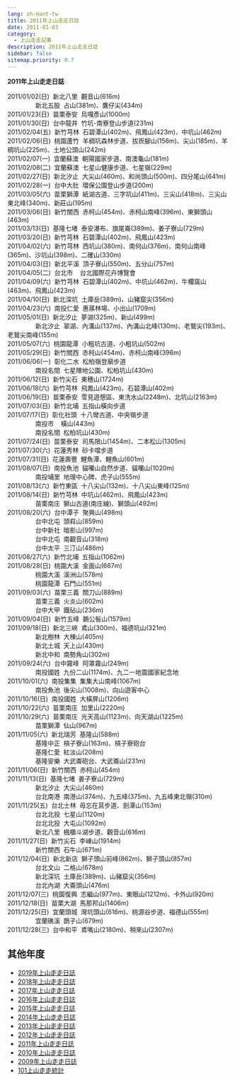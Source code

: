 ```yaml
---
lang: zh-Hant-tw
title: 2011年上山走走日誌
date: 2011-01-03
category: 
  - 上山走走記事
description: 2011年上山走走日誌
sidebar: false
sitemap.priority: 0.7
---
```


**2011年上山走走日誌**

<!-- more -->

2011/01/02(日)  新北八里  觀音山(616m)  
                新北五股  占山(381m)、鷹仔尖(434m)  
2011/01/23(日)  苗栗泰安  烏嘎彥山(1000m)  
2011/01/30(日)  台中龍井  竹坑-南寮登山步道(231m)  
2011/02/04(五)  新竹芎林  石碧潭山(402m)、飛鳳山(423m)、中坑山(462m)  
2011/02/06(日)  桃園蘆竹  羊稠坑森林步道、拔崁腳山(156m)、尖山(185m)、羊稠坑山(225m)、土地公頭山(242m)  
2011/02/07(一)  宜蘭蘇澳  朝陽國家步道、南澳龜山(181m)  
2011/02/08(二)  宜蘭蘇澳  七星山健康步道、七星嶺(229m)  
2011/02/27(日)  新北汐止  大尖山(460m)、和尚頭山(500m)、四分尾山(641m)  
2011/02/28(一)  台中大肚  環保公園登山步道(200m)  
2011/03/05(六)  苗栗獅潭  紙湖古道、三字坑山(411m)、三尖山(418m)、三尖山東北峰(340m)、新莊山(195m)  
2011/03/06(日)  新竹關西  赤柯山(454m)、赤柯山南峰(396m)、東獅頭山(463m)  
2011/03/13(日)  基隆七堵  泰安瀑布、旗尾崙(389m)、姜子寮山(729m)  
2011/03/20(日)  新竹芎林  石碧潭山(402m)、飛鳳山(423m)  
2011/04/02(六)  新竹芎林  西坑山(380m)、南何山(376m)、南何山南峰(365m)、沙坑山(398m)、二確山(330m)  
2011/04/03(日)  新北平溪  頂子寮山(550m)、五分山(757m)  
2011/04/05(二)  台北市    台北國際花卉博覽會  
2011/04/09(六)  新竹芎林  石碧潭山(402m)、中坑山(462m)、牛欄窩山(463m)、飛鳳山(423m)  
2011/04/10(日)  新北深坑  土庫岳(389m)、山豬窟尖(356m)  
2011/04/23(六)  南投仁愛  惠蓀林場、小出山(1709m)  
2011/05/01(日)  新北汐止  夢湖(325m)、新山(499m)  
                新北汐止  翠湖、內溝山(137m)、內溝山北峰(130m)、老鷲尖(193m)、老鷲尖南峰(155m)  
2011/05/07(六)  桃園龍潭  小粗坑古道、小粗坑山(502m)  
2011/05/29(日)  新竹關西  赤柯山(454m)、赤柯山南峰(396m)  
2011/06/06(一)  彰化二水  松柏嶺登廟步道  
                南投名間  七星陣地公園、松柏坑山(430m)  
2011/06/12(日)  新竹尖石  東穗山(1724m)  
2011/06/18(六)  新竹芎林  飛鳳山(423m)、石碧潭山(402m)  
2011/06/19(日)  苗栗泰安  雪見遊憩區、東洗水山(2248m)、北坑山(2163m)  
2011/07/03(日)  新竹北埔  五指山橫向步道  
2011/07/17(日)  彰化社頭  十八彎古道、中央嶺步道  
                南投市    橫山(443m)  
                南投名間  松柏坑山(430m)  
2011/07/24(日)  苗栗泰安  司馬限山(1454m)、二本松山(1305m)  
2011/07/30(六)  花蓮秀林  砂卡噹步道  
2011/07/31(日)  花蓮壽豐  鯉魚潭、鯉魚山(601m)  
2011/08/07(日)  南投魚池  貓囒山自然步道、貓囒山(1020m)  
                南投埔里  地理中心碑、虎子山(555m)  
2011/08/13(六)  新竹東區  十八尖山(132m)、十八尖山東峰(125m)  
2011/08/14(日)  新竹芎林  中坑山(462m)、飛鳳山(423m)  
                苗栗南庄  獅山古道(南庄線)、獅頭山(492m)  
2011/08/20(六)  台中潭子  聚興山(498m)  
                台中北屯  頭嵙山(859m)  
                台中新社  暗影山(997m)  
                台中北屯  南觀音山(318m)  
                台中太平  三汀山(486m)  
2011/08/27(六)  新竹北埔  五指山(1062m)  
2011/08/28(日)  桃園大溪  金面山(667m)  
                桃園大溪  溪洲山(578m)  
                桃園龍潭  石門山(551m)  
2011/09/03(六)  苗栗三義  關刀山(889m)  
                苗栗三義  火炎山(602m)  
                台中大甲  鐵砧山(236m)  
2011/09/04(日)  新竹五峰  鵝公髻山(1579m)  
2011/09/18(日)  新北三峽  鳶山(300m)、福德坑山(321m)  
                新北樹林  大棟山(405m)  
                新北土城  天上山(430m)  
                新北中和  南勢角山(302m)  
2011/09/24(六)  台中霧峰  阿罩霧山(249m)  
                南投國姓  九份二山(1174m)、九二一地震國家紀念地  
2011/10/01(六)  南投集集  集集大山南峰(1067m)  
                南投魚池  後尖山(1008m)、向山遊客中心  
2011/10/16(日)  南投國姓  大橫屏山(1206m)  
2011/10/22(六)  苗栗南庄  加里山(2220m)  
2011/10/29(六)  苗栗南庄  光天高山(1123m)、向天湖山(1225m)  
                苗栗獅潭  仙山(967m)  
2011/11/05(六)  新北瑞芳  基隆山(588m)  
                基隆中正  槓子寮山(163m)、槓子寮砲台  
                基隆仁愛  紅淡山(208m)  
                基隆安樂  大武崙砲台、大武崙山(231m)  
2011/11/06(日)  新竹關西  赤柯山(454m)  
2011/11/13(日)  基隆七堵  姜子寮山(729m)  
                新北汐止  大尖山(460m)  
                台北南港  南港山(374m)、九五峰(375m)、九五峰東北嶺(310m)  
2011/11/25(五)  台北士林  毋忘在莒步道、劍潭山(153m)  
                台北北投  七星山(1120m)  
                台北北投  大屯山(1092m)  
                新北八里  楓櫃斗湖步道、觀音山(616m)  
2011/11/27(日)  新竹尖石  李崠山(1914m)  
                新竹關西  石牛山(671m)  
2011/12/04(日)  新北新店  獅子頭山前峰(862m)、獅子頭山(857m)  
                台北文山  二格山(678m)  
                新北深坑  土庫岳(389m)、山豬窟尖(356m)  
                台北內湖  大崙頭山(476m)  
2011/12/07(三)  桃園復興  志繼山(977m)、東眼山(1212m)、卡外山(920m)  
2011/12/18(日)  苗栗大湖  馬那邦山(1406m)  
2011/12/25(日)  宜蘭頭城  灣坑頭山(616m)、桃源谷步道、福德山(555m)  
                宜蘭礁溪  鵲子山(679m)  
2011/12/28(三)  台中和平  鳶嘴山(2180m)、稍來山(2307m)


## 其他年度  
- [2019年上山走走日誌](/posts/post-10-2019-02-25.md)
- [2018年上山走走日誌](/posts/post-24-2018-01-17.md)
- [2017年上山走走日誌](/posts/post-34-2017-02-02.md)
- [2016年上山走走日誌](/posts/post-53-2016-01-04.md)
- [2015年上山走走日誌](/posts/post-86-2015-01-12.md)
- [2014年上山走走日誌](/posts/post-126-2014-01-01.md)
- [2013年上山走走日誌](/posts/post-171-2013-01-07.md)
- [2012年上山走走日誌](/posts/post-222-2012-01-03.md)
- [2011年上山走走日誌](/posts/post-266-2011-01-03.md)
- [2010年上山走走日誌](/posts/post-326-2010-01-04.md)
- [2009年上山走走日誌](/posts/post-382-2009-01-05.md)
- [101上山走走統計](/posts/post-327-2010-01-02.md)